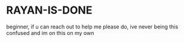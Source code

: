 # RAYAN-IS-DONE
beginner, if u can reach out to help me please do, ive never being this confused and im on this on my own
